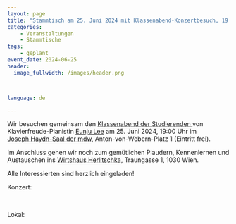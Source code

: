 ```yaml
---
layout: page
title: "Stammtisch am 25. Juni 2024 mit Klassenabend-Konzertbesuch, 19:00 Uhr"
categories:
    - Veranstaltungen
    - Stammtische
tags:
    - geplant
event_date: 2024-06-25
header:
  image_fullwidth: /images/header.png



language: de

---
```


Wir besuchen gemeinsam den 
<a href="/ext-eunju-lee-2024-06-25">Klassenabend der Studierenden </a> von Klavierfreude-Pianistin <a href="/members/eunju_lee/">Eunju Lee</a>
am 25. Juni 2024, 19:00 Uhr im  
<a href="https://www.mdw.ac.at/joseph-haydn-saal/">Joseph Haydn-Saal der mdw</a>, Anton-von-Webern-Platz 1 (Eintritt frei).

Im Anschluss gehen wir noch zum gemütlichen Plaudern, Kennenlernen und Austauschen ins 
<a href="https://www.herlitschka.wien/">Wirtshaus Herlitschka</a>, Traungasse 1, 1030 Wien.

Alle Interessierten sind herzlich eingeladen!

Konzert:
<div
    data-service="googlemaps"
    data-id="!1m18!1m12!1m3!1d2659.278106369424!2d16.38357201052975!3d48.201258946607716!2m3!1f0!2f0!3f0!3m2!1i1024!2i768!4f13.1!3m3!1m2!1s0x476d0771babb964b%3A0x69d43ac1342255ff!2sAnton-von-Webern-Platz%201%2C%201030%20Wien!5e0!3m2!1sen!2sat!4v1717349108746!5m2!1sen!2sat"
    data-autoscale
></div>

<p>&nbsp;<p>
Lokal:
<div
    data-service="googlemaps"
    data-id="!1m18!1m12!1m3!1d5318.712114787668!2d16.377607810529607!3d48.199757346712296!2m3!1f0!2f0!3f0!3m2!1i1024!2i768!4f13.1!3m3!1m2!1s0x476d07774e982049%3A0x93ef575774cf0571!2sTraungasse%201%2C%201030%20Wien!5e0!3m2!1sen!2sat!4v1717349977814!5m2!1sen!2sat"
    data-autoscale
></div>

